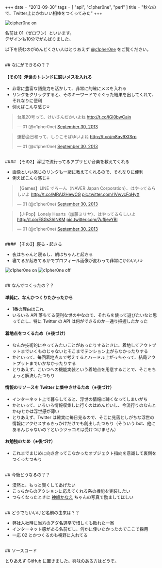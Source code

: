 +++
date = "2013-09-30"
tags = [ "api", "c1pher0ne", "perl" ]
title = "秋なので、Twitter上にかわいい相棒をつくってみた"
+++

![cipher0ne on](/img/entry/c1pher0ne_on.png)

名前は 01（ゼロワン）といいます。  
デザインも10分でがんばりました。

<!--more-->

以下を読むのがめんどくさい人はとりあえず [@c1pher0ne](http://twitter.com/c1pher0ne) をご覧ください。

<br />
## なにができるの？？

#### 【その1】浮世のトレンドに鋭いメスを入れる

* 非常に豊富な語彙力を活かして、非常に的確にメスを入れる
* リンクをクリックすると、そのキーワードでぐぐった結果を出してくれて、それなりに便利
* 例えばこんな感じ↓

<blockquote class="twitter-tweet"><p>台風20号って、けいさんだかいよね <a href="http://t.co/lGI0bwCain">http://t.co/lGI0bwCain</a></p>&mdash; 01 (@c1pher0ne) <a href="https://twitter.com/c1pher0ne/statuses/384563273611218944">September 30, 2013</a></blockquote>
<script async src="//platform.twitter.com/widgets.js" charset="utf-8"></script>

<blockquote class="twitter-tweet"><p>運動会日和って、しりこそばゆいよね <a href="http://t.co/m8qv9XfSrp">http://t.co/m8qv9XfSrp</a></p>&mdash; 01 (@c1pher0ne) <a href="https://twitter.com/c1pher0ne/statuses/384578377316720640">September 30, 2013</a></blockquote>
<script async src="//platform.twitter.com/widgets.js" charset="utf-8"></script>

<br />
#### 【その2】浮世で流行ってるアプリとか音楽を教えてくれる

* 画像といい感じのリンクも一緒に教えてくれるので、それなりに便利
* 例えばこんな感じ↓

<blockquote class="twitter-tweet"><p>【Games】LINE でろーん（NAVER Japan Corporation）、はやってるらしいよ <a href="http://t.co/MRAI2HewCG">http://t.co/MRAI2HewCG</a> <a href="http://t.co/1VwvcFqHyX">pic.twitter.com/1VwvcFqHyX</a></p>&mdash; 01 (@c1pher0ne) <a href="https://twitter.com/c1pher0ne/statuses/384699171619344384">September 30, 2013</a></blockquote>
<script async src="//platform.twitter.com/widgets.js" charset="utf-8"></script>

<blockquote class="twitter-tweet"><p>【J-Pop】Lonely Hearts（加藤ミリヤ）、はやってるらしいよ <a href="http://t.co/E8GsShINKM">http://t.co/E8GsShINKM</a> <a href="http://t.co/7ufljevYBl">pic.twitter.com/7ufljevYBl</a></p>&mdash; 01 (@c1pher0ne) <a href="https://twitter.com/c1pher0ne/statuses/384704208747757568">September 30, 2013</a></blockquote>
<script async src="//platform.twitter.com/widgets.js" charset="utf-8"></script>

<br />
#### 【その3】寝る・起きる

* 夜はちゃんと寝るし、朝はちゃんと起きる
* 寝てるか起きてるかでプロフィール画像が変わって非常にかわいい↓

![c1pher0ne on](/img/entry/c1pher0ne_on.png)
![c1pher0ne off](/img/entry/c1pher0ne_off.png)

<br />
## なんでつくったの？？

#### 単純に、なんかつくりたかったから

* 1番の理由はこれ
* いろいろ API 落ちてる便利な世の中なので、それらを使って遊びたいなと思ってたし、特に Twitter の API は何ができるのか一通り把握したかった

#### 着地点をつくるため（※後づけ）

* なんか技術的にやってみたいことがあったりするときに、着地してアウトプットまでいくものじゃないとそこまでテンション上がらなかったりする
* かといって、毎回着地点まで考えてるとハードル上がっちゃって、結局アウトプットまでいかなかったりする
* とりあえず、こいつへの機能実装という着地点を用意することで、そこをちょっと解決したつもり

#### 情報のリソースを Twitter に集中させるため（※後づけ）

* インターネット上で暮らしてると、浮世の情報に疎くなってしまいがち
* かといって、いろいろ情報収集しに行くのはめんどいし、今流行りのなんとかsyとかは浮世感が薄い
* とりあえず、Twitter は確実に毎日見るので、そこに見落としがちな浮世の情報にアクセスするきっかけだけでも創出したつもり（そういう bot、他にあるんじゃないの？というツッコミは受けつけません）

#### お勉強のため（※後づけ）

* これまでまじめに向き合ってこなかったオブジェクト指向を意識して裏側をつくったつもり

<br />
## 今後どうなるの？？

* 漠然と、もっと賢くしてあげたい
* こっちからのアクションに応えてくれる系の機能を実装したい
* つらくなったときに [神崎かなえ](http://google.com/search?hl=ja&authuser=0&site=imghp&tbm=isch&source=hp&biw=1366&bih=647&q=神崎かなえ) ちゃんの写真で励ましてほしい

<br />
## どうでもいいけど名前の由来は？？

* 弊社入社時に当方のアダ名選挙で惜しくも敗れた一案
* インターネット感がある名前だし、何かに使いたかったのでここで採用
* 一応 02 とかつくるのも視野に入れてる

<br />
## ソースコード

とりあえず GitHub に置きました。興味のある方はどうぞ。

<div class="github-card" data-user="m0t0k1ch1" data-repo="c1pher0ne"></div>
<script src="//cdn.jsdelivr.net/github-cards/latest/widget.js"></script>
